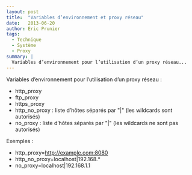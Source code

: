```yaml
---
layout: post
title:  "Variables d’environnement et proxy réseau"
date:   2013-06-20
author: Eric Prunier
tags:
  - Technique
  - Système
  - Proxy
summary: |
  Variables d’environnement pour l’utilisation d’un proxy réseau...
---
```


Variables d’environnement pour l’utilisation d’un proxy réseau :

* http_proxy
* ftp_proxy
* https_proxy
* http\_no\_proxy : liste d’hôtes séparés par "|" (les wildcards sont autorisés)
* no_proxy : liste d’hôtes séparés par "|" (les wildcards ne sont pas autorisés)

Exemples :

* http_proxy=http://example.com:8080
* http\_no\_proxy=localhost|192.168.*
* no_proxy=localhost|192.168.1.1
